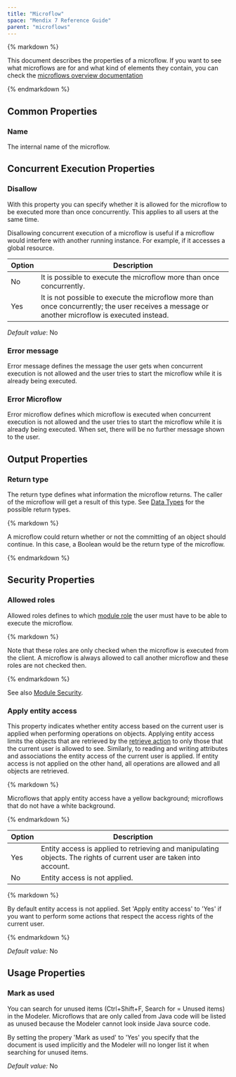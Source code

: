 ```yaml
---
title: "Microflow"
space: "Mendix 7 Reference Guide"
parent: "microflows"
---
```



<div class="alert alert-warning">{% markdown %}

This document describes the properties of a microflow. If you want to see what microflows are for and what kind of elements they contain, you can check the [microflows overview documentation](microflows)

{% endmarkdown %}</div>

## Common Properties

### Name

The internal name of the microflow.

## Concurrent Execution Properties

### Disallow

With this property you can specify whether it is allowed for the microflow to be executed more than once concurrently. This applies to all users at the same time.

Disallowing concurrent execution of a microflow is useful if a microflow would interfere with another running instance. For example, if it accesses a global resource.

| Option | Description |
| --- | --- |
| No | It is possible to execute the microflow more than once concurrently. |
| Yes | It is not possible to execute the microflow more than once concurrently; the user receives a message or another microflow is executed instead. |

_Default value_: No

### Error message

Error message defines the message the user gets when concurrent execution is not allowed and the user tries to start the microflow while it is already being executed.

### Error Microflow

Error microflow defines which microflow is executed when concurrent execution is not allowed and the user tries to start the microflow while it is already being executed. When set, there will be no further message shown to the user.

## Output Properties

### Return type

The return type defines what information the microflow returns. The caller of the microflow will get a result of this type. See [Data Types](data-types) for the possible return types.

<div class="alert alert-info">{% markdown %}

A microflow could return whether or not the committing of an object should continue. In this case, a Boolean would be the return type of the microflow.

{% endmarkdown %}</div>

## Security Properties

### Allowed roles

Allowed roles defines to which [module role](module-role) the user must have to be able to execute the microflow.

<div class="alert alert-warning">{% markdown %}

Note that these roles are only checked when the microflow is executed from the client. A microflow is always allowed to call another microflow and these roles are not checked then.

{% endmarkdown %}</div>

See also [Module Security](module-security).

### Apply entity access

This property indicates whether entity access based on the current user is applied when performing operations on objects. Applying entity access limits the objects that are retrieved by the [retrieve action](retrieve) to only those that the current user is allowed to see. Similarly, to reading and writing attributes and associations the entity access of the current user is applied. If entity access is not applied on the other hand, all operations are allowed and all objects are retrieved.

<div class="alert alert-warning">{% markdown %}

Microflows that apply entity access have a yellow background; microflows that do not have a white background.

{% endmarkdown %}</div>

| Option | Description |
| --- | --- |
| Yes | Entity access is applied to retrieving and manipulating objects. The rights of current user are taken into account. |
| No | Entity access is not applied. |

<div class="alert alert-success">{% markdown %}

By default entity access is not applied. Set 'Apply entity access' to 'Yes' if you want to perform some actions that respect the access rights of the current user.

{% endmarkdown %}</div>

_Default value:_ No

## Usage Properties

### Mark as used

You can search for unused items (Ctrl+Shift+F, Search for = Unused items) in the Modeler. Microflows that are only called from Java code will be listed as unused because the Modeler cannot look inside Java source code.

By setting the propery 'Mark as used' to 'Yes' you specify that the document is used implicitly and the Modeler will no longer list it when searching for unused items.

_Default value:_ No
